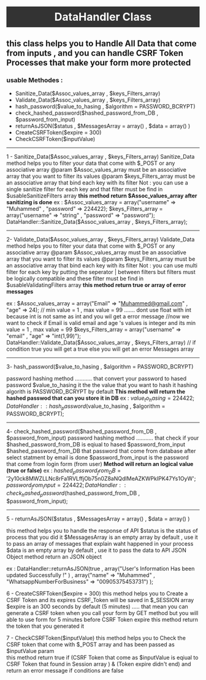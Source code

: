 <h1 style="text-align:center;padding:10px;background-color:#333;Color:#fff">DataHandler Class</h1>
<h2>this class helps you to Handle All Data that come from inputs , and you can handle CSRF Token Processes that make your form more protected</h2>

<h3>usable Methodes :</h3>

- Sanitize_Data($Assoc_values_array , $keys_Filters_array)
-  Validate_Data($Assoc_values_array , $keys_Filters_array)
-  hash_password($value_to_hasing , $algorithm = PASSWORD_BCRYPT)
-  check_hashed_password($hashed_password_from_DB , $password_from_input)
-  returnAsJSON($status , $MessagesArray = array() , $data = array() )
-  CreateCSRFToken($expire = 300)
-  CheckCSRFToken($inputValue)

<hr>
1 - Sanitize_Data($Assoc_values_array , $keys_Filters_array)
Sanitize_Data method helps you to filter your data that come with $_POST or any associative array
@param $Assoc_values_array must be an associative array that you want to filter its values
@param $keys_Filters_array must be an associative array that bind each key with its filter
Not : you can use a single sanitize filter for each key and that filter must be find in $usableSanitizeFilters array
<b>this method return $Assoc_values_array after sanitizing is done</b>
ex :
$Assoc_values_array = array("username" => "Muhammed" , "password" => 224422);
$keys_Filters_array = array("username" => "string" , "password" => "password");
DataHandler::Sanitize_Data($Assoc_values_array , $keys_Filters_array);

<hr>

2- Validate_Data($Assoc_values_array , $keys_Filters_array)
Validate_Data method helps you to filter your data that come with $_POST or any associative array
@param $Assoc_values_array must be an associative array that you want to filter its values
@param $keys_Filters_array must be an associative array that bind each key with its filter
Not : you can use multi filter for each key by putting the seperator | between filters but filters must be logically compatible 
and these filter must be find in $usableValidatingFilters array
<b>this method return true or array of error messages</b>

ex : 
$Assoc_values_array = array("Email" => "Muhammed@gmail.com" , "age" => 24);
// min value = 1 , max value = 99 ....... dont use float with int because int is not same as int and you wil get a error message
//now we want to check if Email is valid email and age 's values is integer and its min value = 1 , max value = 99
$keys_Filters_array = array("username" => "email" , "age" => "int(1,99)"); 
DataHandler::Validate_Data($Assoc_values_array , $keys_Filters_array) // if condition true you will get a true else you will get an error Messages array

<hr>

3- hash_password($value_to_hasing , $algorithm = PASSWORD_BCRYPT)

password hashing method ........... that convert your password to hased password
$value_to_hasing it the the value that you want to hash it
hashing algorith is PASSWORD_BCRYPT by default
<b>This method will return the hashed passwod that can you store it in DB</b>
ex : 
$value_to_hasing = 224422;
DataHandler::hash_password($value_to_hasing , $algorithm = PASSWORD_BCRYPT);

<hr>

4- check_hashed_password($hashed_password_from_DB , $password_from_input)
password hashing method ........... that check if your $hashed_password_from_DB is eqiual to hased $password_from_input 
$hashed_password_from_DB that password that come from database after select statment by email is done
$password_from_input is the password that come from login form (from user)
<b>Method will return an logical value (true or false)</b>
ex :
$hashed_password_from_DB = '$2y$10$ck8MWZLLNc8rFa1RVLffjOb75n0Z8aNQdIMeAZKWPkIPK47Ys1OyW';
$password_from_input = 224422;
DataHandler::check_hashed_password($hashed_password_from_DB , $password_from_input);

<hr>

5 - returnAsJSON($status , $MessagesArray = array() , $data = array() )

this method helps you to handle the response of API 
$status is the status of process that you did it
$MessagesArray is an empty array by default , use it to pass an array of messages that explain waht happened in your process
$data is an empty array by default , use it to pass the data to API JSON Object
method return an JSON object

ex :
DataHandler::returnAsJSON(true , array("User's Information Has been updated Successfully !" ) , array("name" => "Muhammed" , "WhatsappNumberForBusiness" => "00905375453731") );

6 - CreateCSRFToken($expire = 300)
this method helps you to Create a CSRF Token and its expires
CSRF_Token will be saved in $_SESSION array
$expire is an 300 seconds by default (5 minutes) ..... that mean you can generate a CSRF token when you call your form by GET method but you will able to use form for 5 minutes before CSRF Token expire
this method return the token that you generated it

7 -  CheckCSRFToken($inputValue)
this method helps you to Check the CSRF token that come with $_POST array and has been passed as  $inputValue param    
this method return true if (CSRF Token that come as $inputValue is eqiual to CSRF Token that found in Session array ) & (Token expire didn't end)
and return an error message if conditions are false
